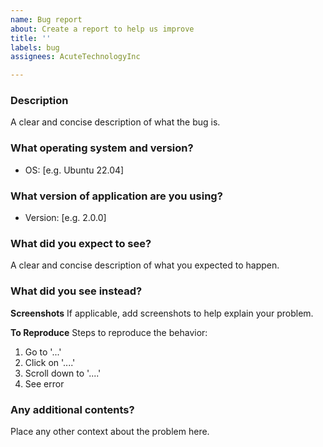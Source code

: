 ```yaml
---
name: Bug report
about: Create a report to help us improve
title: ''
labels: bug
assignees: AcuteTechnologyInc

---
```


### Description
A clear and concise description of what the bug is.

### What operating system and version?
 - OS: [e.g. Ubuntu 22.04]

### What version of application  are you using?
 - Version: [e.g. 2.0.0]

### What did you expect to see?
A clear and concise description of what you expected to happen.

### What did you see instead?
**Screenshots**
If applicable, add screenshots to help explain your problem.

**To Reproduce**
Steps to reproduce the behavior:
1. Go to '...'
2. Click on '....'
3. Scroll down to '....'
4. See error

### Any additional contents?
Place any other context about the problem here.

